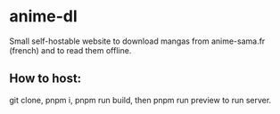 # anime-dl
Small self-hostable website to download mangas from anime-sama.fr (french) and to read them offline.


## How to host:
git clone, pnpm i, pnpm run build, then pnpm run preview to run server.
